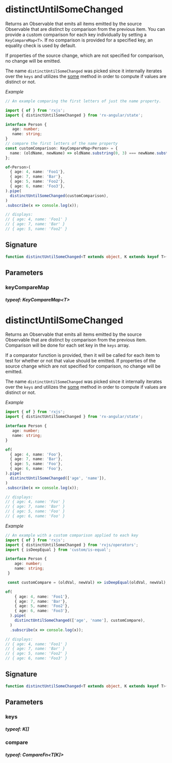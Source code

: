 # distinctUntilSomeChanged

Returns an Observable that emits all items emitted by the source Observable that are distinct by comparison from
the previous item. You can provide a custom comparison for each key individually by setting a `KeyCompareMap<T>`.
If no comparison is provided for a specified key, an equality check is used by default.

If properties of the source change, which are not specified for comparison, no change will be emitted.

The name `distinctUntilSomeChanged` was picked since it internally iterates over the `keys` and utilizes the
[some](https://developer.mozilla.org/de/docs/Web/JavaScript/Reference/Global_Objects/Array/some) method in order to
compute if values are distinct or not.

_Example_

```TypeScript
// An example comparing the first letters of just the name property.

import { of } from 'rxjs';
import { distinctUntilSomeChanged } from 'rx-angular/state';

interface Person {
   age: number;
   name: string;
}
// compare the first letters of the name property
const customComparison: KeyCompareMap<Person> = {
  name: (oldName, newName) => oldName.substring(0, 3) === newName.substring(0, 3)
};

of<Person>(
  { age: 4, name: 'Foo1'},
  { age: 7, name: 'Bar'},
  { age: 5, name: 'Foo2'},
  { age: 6, name: 'Foo3'},
).pipe(
  distinctUntilSomeChanged(customComparison),
)
.subscribe(x => console.log(x));

// displays:
// { age: 4, name: 'Foo1' }
// { age: 7, name: 'Bar' }
// { age: 5, name: 'Foo2' }
```

## Signature

```TypeScript
function distinctUntilSomeChanged<T extends object, K extends keyof T>(keyCompareMap: KeyCompareMap<T>): MonoTypeOperatorFunction<T>
```

## Parameters

### keyCompareMap

##### typeof: KeyCompareMap&#60;T&#62;

# distinctUntilSomeChanged

Returns an Observable that emits all items emitted by the source Observable that are distinct by comparison from
the previous item. Comparison will be done for each set key in the `keys` array.

If a comparator function is provided, then it will be called for each item to test for whether or not that value should be emitted.
If properties of the source change which are not specified for comparison, no change will be emitted.

The name `distinctUntilSomeChanged` was picked since it internally iterates over the `keys` and utilizes the
[some](https://developer.mozilla.org/de/docs/Web/JavaScript/Reference/Global_Objects/Array/some) method in order to
compute if values are distinct or not.

_Example_

```TypeScript
import { of } from 'rxjs';
import { distinctUntilSomeChanged } from 'rx-angular/state';

interface Person {
   age: number;
   name: string;
}

of(
  { age: 4, name: 'Foo'},
  { age: 7, name: 'Bar'},
  { age: 5, name: 'Foo'},
  { age: 6, name: 'Foo'},
).pipe(
  distinctUntilSomeChanged(['age', 'name']),
)
.subscribe(x => console.log(x));

// displays:
// { age: 4, name: 'Foo' }
// { age: 7, name: 'Bar' }
// { age: 5, name: 'Foo' }
// { age: 6, name: 'Foo' }
```

_Example_

```TypeScript
// An example with a custom comparison applied to each key
import { of } from 'rxjs';
import { distinctUntilSomeChanged } from 'rxjs/operators';
import { isDeepEqual } from 'custom/is-equal';

interface Person {
    age: number;
    name: string;
 }

 const customCompare = (oldVal, newVal) => isDeepEqual(oldVal, newVal);

of(
    { age: 4, name: 'Foo1'},
    { age: 7, name: 'Bar'},
    { age: 5, name: 'Foo2'},
    { age: 6, name: 'Foo3'},
  ).pipe(
    distinctUntilSomeChanged(['age', 'name'], customCompare),
  )
  .subscribe(x => console.log(x));

// displays:
// { age: 4, name: 'Foo1' }
// { age: 7, name: 'Bar' }
// { age: 5, name: 'Foo2' }
// { age: 6, name: 'Foo3' }
```

## Signature

```TypeScript
function distinctUntilSomeChanged<T extends object, K extends keyof T>(keys: K[], compare?: CompareFn<T[K]>): MonoTypeOperatorFunction<T>
```

## Parameters

### keys

##### typeof: K[]

### compare

##### typeof: CompareFn&#60;T[K]&#62;
